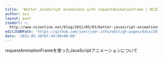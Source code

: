 ```yaml
---
title: 『Better JavaScript animations with requestAnimationFrame | NCZOnline』
author: azu
layout: post
itemUrl: >-
  http://www.nczonline.net/blog/2011/05/03/better-javascript-animations-with-requestanimationframe/
editJSONPath: 'https://github.com/jser/jser.info/edit/gh-pages/data/2011/05/index.json'
date: '2011-05-28T07:44:00+00:00'
---
```

requestAnimationFrameを使ったJavaScriptアニメーションについて
